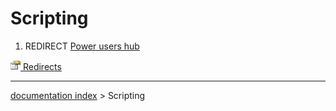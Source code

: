 # Scripting
1.  REDIRECT [Power users hub](Power_users_hub.md)



[<img src="images/Property.png" style="width:16px"> Redirects](Category_Redirects.md)

---
[documentation index](../README.md) > Scripting
